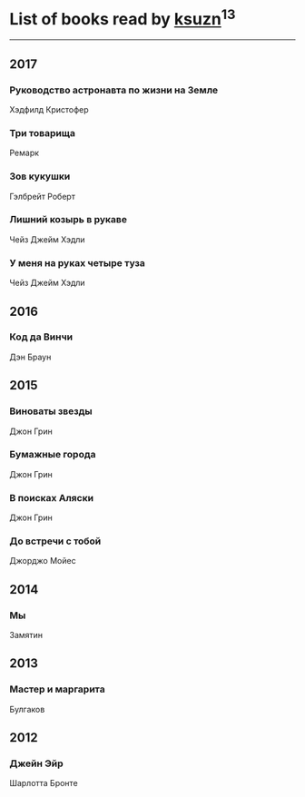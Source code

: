 # List of books read by [ksuzn](https://www.facebook.com/app_scoped_user_id/1187171844676492/)<sup>13</sup>
---

## 2017

### Руководство астронавта по жизни на Земле
Хэдфилд Кристофер


### Три товарища
Ремарк


### Зов кукушки
Гэлбрейт Роберт


### Лишний козырь в рукаве
Чейз Джейм Хэдли


### У меня на руках четыре туза
Чейз Джейм Хэдли



## 2016

### Код да Винчи
Дэн Браун



## 2015

### Виноваты звезды
Джон Грин


### Бумажные города
Джон Грин


### В поисках Аляски
Джон Грин


### До встречи с тобой
Джорджо Мойес



## 2014

### Мы
Замятин



## 2013

### Мастер и маргарита
Булгаков



## 2012

### Джейн Эйр
Шарлотта Бронте



